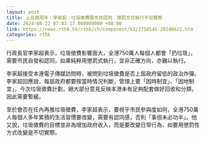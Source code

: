 ```yaml
---
layout: post
title: 上任兩周年｜李家超：垃圾徵費需市民認同　懲罰方式執行不切實際
date: 2024-06-22 07:03:17.000000000 +08:00
link: https://news.rthk.hk/rthk/ch/component/k2/1758545-20240622.htm
categories: rthk
---
```


行政長官李家超表示，垃圾徵費影響面大，全港750萬人每個人都會「扔垃圾」，需要市民自發和認同，如果純粹用懲罰式執行，並非正確方向，亦難以執行。

李家超接受本港電子傳媒訪問時，被問到垃圾徵費是否上屆政府留低的政治炸彈。李家超回應說，每屆政府都要按當時情況判斷，管理上要「因時制宜」、「因地制宜」，今次垃圾徵費計劃，絕大部分意見反映本港未有足夠配套做好回收和分類，因此需要暫緩。

至於會否在任內再推垃圾徵費，李家超表示，要視乎市民參與度如何，全港750萬人每個人多年累積的生活習慣要改變，需要有認同感，否則「事倍未必功半」。他又說，垃圾徵費的目標並非為增加政府收入，而是要改變日常行為，如要用懲罰性方式改變是不切實際。
